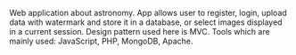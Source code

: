 Web application about astronomy. App allows user to register, login, upload data with watermark and store it in a database, or select images displayed in a current session. Design pattern used here is MVC. Tools which are mainly used: JavaScript, PHP, MongoDB, Apache.
